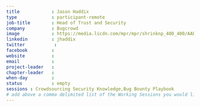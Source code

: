 ```yaml
---
title            : Jason Haddix
type             : participant-remote
job-title        : Head of Trust and Security
company          : Bugcrowd
image            : https://media.licdn.com/mpr/mpr/shrinknp_400_400/AAEAAQAAAAAAAAfsAAAAJGUyNDhiMDZmLTY2YTEtNGRlOS05NjQ0LWM0MDc5MDc4ZjE1Zg.jpg
linkedin         : jhaddix
twitter           :
facebook         :
website          :
email            :
project-leader   :
chapter-leader   :
when-day         :
status           : empty
sessions : Crowdsourcing Security Knowledge,Bug Bounty Playbook
# add above a comma delimited list of the Working Sessions you would like to attend (use the session's title)
---
```


<!-- put more details about participant here -->
